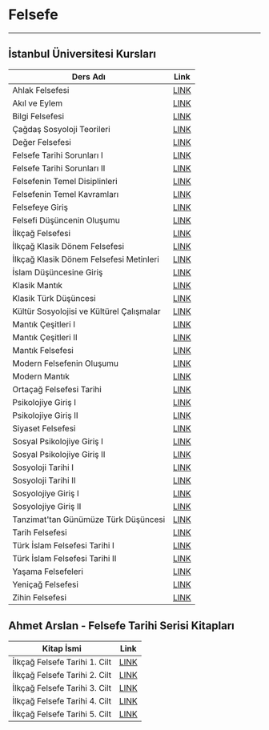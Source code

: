 # Felsefe

---

## İstanbul Üniversitesi Kursları
| Ders Adı                                  | Link                                                                                                                        |
| ----------------------------------------- | --------------------------------------------------------------------------------------------------------------------------- |
| Ahlak Felsefesi                           | [LINK](https://cdn-acikogretim.istanbul.edu.tr/auzefcontent/20_21_Guz/ahlak_felsefesi/index.html)                           |
| Akıl ve Eylem                             | [LINK](https://cdn-acikogretim.istanbul.edu.tr/auzefcontent/18_19_bahar/akil_ve_eylem/index.html)                           |
| Bilgi Felsefesi                           | [LINK](https://cdn-acikogretim.istanbul.edu.tr/auzefcontent/20_21_bahar/bilgi_felsefesi/index.html)                         |
| Çağdaş Sosyoloji Teorileri                | [LINK](https://cdn-acikogretim.istanbul.edu.tr/auzefcontent/20_21_Bahar/cagdas_sosyoloji_teorileri/index.html)              |
| Değer Felsefesi                           | [LINK](https://cdn-acikogretim.istanbul.edu.tr/auzefcontent/20_21_guz/deger_felsefesi/index.html)                           |
| Felsefe Tarihi Sorunları I                | [LINK](https://cdn-acikogretim.istanbul.edu.tr/auzefcontent/20_21_Guz/felsefe_tarihi_sorunlari_1/index.html)                |
| Felsefe Tarihi Sorunları II               | [LINK](https://cdn-acikogretim.istanbul.edu.tr/auzefcontent/20_21_Bahar/felsefe_tarihi_sorunlari_2/index.html)              |
| Felsefenin Temel Disiplinleri             | [LINK](https://cdn-acikogretim.istanbul.edu.tr/auzefcontent/20_21_Guz/felsefenin_temel_disiplinleri/index.html)             |
| Felsefenin Temel Kavramları               | [LINK](https://cdn-acikogretim.istanbul.edu.tr/auzefcontent/20_21_Guz/felsefenin_temel_kavramlari/index.html)               |
| Felsefeye Giriş                           | [LINK](https://cdn-acikogretim.istanbul.edu.tr/auzefcontent/20_21_guz/felsefeye_giris/index.html)                           |
| Felsefi Düşüncenin Oluşumu                | [LINK](https://cdn-acikogretim.istanbul.edu.tr/auzefcontent/20_21_bahar/felsefi_dusuncenin_olusumu/index.html)              |
| İlkçağ Felsefesi                          | [LINK](https://cdn-acikogretim.istanbul.edu.tr/auzefcontent/20_21_Guz/ilkcag_felsefesi/index.html)                          |
| İlkçağ Klasik Dönem Felsefesi             | [LINK](https://cdn-acikogretim.istanbul.edu.tr/auzefcontent/20_21_bahar/ilkcag_klasik_donem_felsefesi/index.html)           |
| İlkçağ Klasik Dönem Felsefesi Metinleri   | [LINK](https://cdn-acikogretim.istanbul.edu.tr/auzefcontent/20_21_bahar/ilkcag_klasik_donem_felsefesi_metinleri/index.html) |
| İslam Düşüncesine Giriş                   | [LINK](https://cdn-acikogretim.istanbul.edu.tr/auzefcontent/20_21_Guz/islam_dusuncesine_giris/index.html)                   |
| Klasik Mantık                             | [LINK](https://cdn-acikogretim.istanbul.edu.tr/auzefcontent/20_21_Guz/klasik_mantik/index.html)                             |
| Klasik Türk Düşüncesi                     | [LINK](https://cdn-acikogretim.istanbul.edu.tr/auzefcontent/18_19_bahar/klasik_turk_dusuncesi/index.html)                   |
| Kültür Sosyolojisi ve Kültürel Çalışmalar | [LINK](https://cdn-acikogretim.istanbul.edu.tr/auzefcontent/19_20_Guz/kultur_sosyolojisi_ve_kulturel_calismalar/index.html) |
| Mantık Çeşitleri I                        | [LINK](https://cdn-acikogretim.istanbul.edu.tr/auzefcontent/20_21_Guz/mantik_cesitleri_1/index.html)                        |
| Mantık Çeşitleri II                       | [LINK](https://cdn-acikogretim.istanbul.edu.tr/auzefcontent/20_21_Bahar/mantik_cesitleri_2/index.html)                      |
| Mantık Felsefesi                          | [LINK](https://cdn-acikogretim.istanbul.edu.tr/auzefcontent/20_21_Bahar/mantik_felsefesi/index.html)                        |
| Modern Felsefenin Oluşumu                 | [LINK](https://cdn-acikogretim.istanbul.edu.tr/auzefcontent/20_21_Guz/modern_felsefenin_olusumu/index.html)                 |
| Modern Mantık                             | [LINK](https://cdn-acikogretim.istanbul.edu.tr/auzefcontent/19_20_Guz/modern_mantik/index.html)                             |
| Ortaçağ Felsefesi Tarihi                  | [LINK](https://cdn-acikogretim.istanbul.edu.tr/auzefcontent/20_21_BAHAR/ortacag_felsefesi_tarihi/index.html)                |
| Psikolojiye Giriş I                       | [LINK](https://cdn-acikogretim.istanbul.edu.tr/auzefcontent/20_21_Guz/psikolojiye_giris_1/index.html)                       |
| Psikolojiye Giriş II                      | [LINK](https://cdn-acikogretim.istanbul.edu.tr/auzefcontent/20_21_Bahar/psikolojiye_giris_2/index.html)                     |
| Siyaset Felsefesi                         | [LINK](https://cdn-acikogretim.istanbul.edu.tr/auzefcontent/20_21_Guz/siyaset_felsefesi/index.html)                         |
| Sosyal Psikolojiye Giriş I                | [LINK](https://cdn-acikogretim.istanbul.edu.tr/auzefcontent/20_21_Guz/sosyal_psikolojiye_giris_1/index.html)                |
| Sosyal Psikolojiye Giriş II               | [LINK](https://cdn-acikogretim.istanbul.edu.tr/auzefcontent/18_19_bahar/sosyal_psikolojiye_giris_2/index.html)              |
| Sosyoloji Tarihi I                        | [LINK](https://cdn-acikogretim.istanbul.edu.tr/auzefcontent/20_21_Guz/sosyoloji_tarihi_1/index.html)                        |
| Sosyoloji Tarihi II                       | [LINK](https://cdn-acikogretim.istanbul.edu.tr/auzefcontent/20_21_Bahar/sosyoloji_tarihi_2/index.html)                      |
| Sosyolojiye Giriş I                       | [LINK](https://cdn-acikogretim.istanbul.edu.tr/auzefcontent/20_21_Guz/sosyolojiye_giris_1/index.html)                       |
| Sosyolojiye Giriş II                      | [LINK](https://cdn-acikogretim.istanbul.edu.tr/auzefcontent/19_20_Bahar/sosyolojiye_giris_2/index.html)                     |
| Tanzimat'tan Günümüze Türk Düşüncesi      | [LINK](https://cdn-acikogretim.istanbul.edu.tr/auzefcontent/ders/tanzimattan_gunumuze_turk_dusuncesi/index.html)            |
| Tarih Felsefesi                           | [LINK](https://cdn-acikogretim.istanbul.edu.tr/auzefcontent/20_21_Guz/tarih_felsefesi/index.html)                           |
| Türk İslam Felsefesi Tarihi I             | [LINK](https://cdn-acikogretim.istanbul.edu.tr/auzefcontent/20_21_Guz/turk_islam_felsefesi_tarihi_1/index.html)             |
| Türk İslam Felsefesi Tarihi II            | [LINK](https://cdn-acikogretim.istanbul.edu.tr/auzefcontent/20_21_Bahar/turk_islam_felsefesi_tarihi_2/index.html)           |
| Yaşama Felsefeleri                        | [LINK](https://cdn-acikogretim.istanbul.edu.tr/auzefcontent/20_21_Bahar/yasama_felsefeleri/index.html)                      |
| Yeniçağ Felsefesi                         | [LINK](https://cdn-acikogretim.istanbul.edu.tr/auzefcontent/20_21_Bahar/yenicag_felsefesi/index.html)                       |
| Zihin Felsefesi                           | [LINK](https://cdn-acikogretim.istanbul.edu.tr/auzefcontent/20_21_Bahar/zihin_felsefesi/index.html)                         |

## Ahmet Arslan - Felsefe Tarihi Serisi Kitapları
| Kitap İsmi | Link |
| --- | --- |
| İlkçağ Felsefe Tarihi 1. Cilt | [LINK](https://mega.nz/file/o1Qn3ACI#BjEVAJ_-SB_kbnK0RI6GiefseIHzBm2xg-o2qkefnAk) |
| İlkçağ Felsefe Tarihi 2. Cilt | [LINK](https://mega.nz/file/kwZR2YZa#LPOFj0psfPgbpGCLHEbGkSpsfgfFKoZm6x483YZYfMg) |
| İlkçağ Felsefe Tarihi 3. Cilt | [LINK](https://mega.nz/file/01A1VYJA#9Xjs26EeV9WyFqoozn6EzNk6QbySSU854GP3D4gXDic) |
| İlkçağ Felsefe Tarihi 4. Cilt | [LINK](https://mega.nz/file/Q1QnmaQY#zHTsgp30ypZFqTf6U_tp17bQLAs5T0fVikijcfwHfXc2) |
| İlkçağ Felsefe Tarihi 5. Cilt | [LINK](https://mega.nz/file/58Jx2QAZ#8yKLqltKOQlfylGv4bo_kaFYGwaXG7P-yU2k7G2LTcg) |